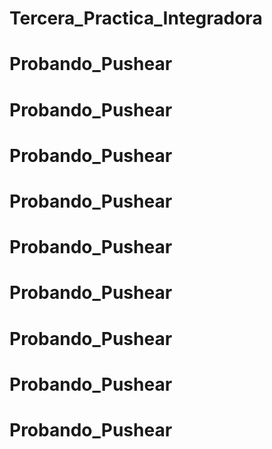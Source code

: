 # Tercera_Practica_Integradora
# Probando_Pushear
# Probando_Pushear
# Probando_Pushear
# Probando_Pushear
# Probando_Pushear
# Probando_Pushear
# Probando_Pushear
# Probando_Pushear
# Probando_Pushear
